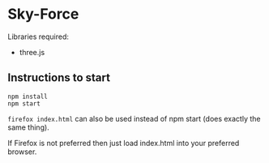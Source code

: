 # Sky-Force

Libraries required:
- three.js

## Instructions to start
```
npm install
npm start
```

`firefox index.html` can also be used instead of npm start (does exactly the same thing).

If Firefox is not preferred then just load index.html into your preferred browser.